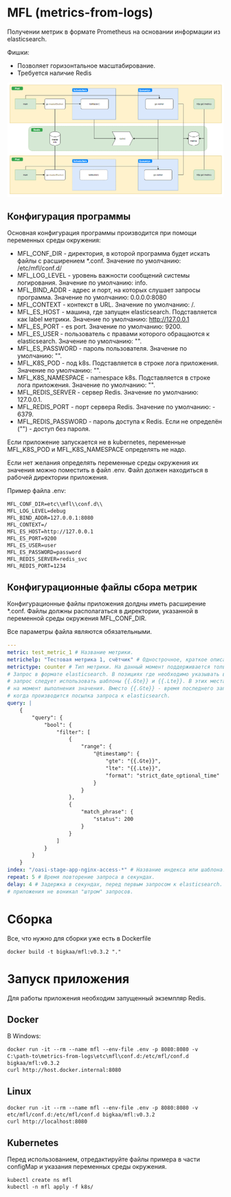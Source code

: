 # MFL (metrics-from-logs) 
Получении метрик в формате Prometheus на основании информации из elasticsearch.

Фишки:
* Позволяет горизонтальное масштабирование.
* Требуется наличие Redis

![schema](images/scheme1.png)

## Конфигурация программы

Основная конфигурация программы производится при помощи переменных среды окружения:

* MFL_CONF_DIR - директория, в которой программа будет искать файлы с расширением *.conf. Значение по умолчанию: /etc/mfl/conf.d/
* MFL_LOG_LEVEL  - уровень важности сообщений системы логирования. Значение по умолчанию: info.
* MFL_BIND_ADDR - адрес и порт, на которых слушает запросы программа. Значение по умолчанию: 0.0.0.0:8080
* MFL_CONTEXT - контекст в URL. Значение по умолчанию: /.
* MFL_ES_HOST - машина, где запущен elasticsearch. Подставляется как label метрики. Значение по умолчанию: http://127.0.0.1
* MFL_ES_PORT - es port. Значение по умолчанию: 9200.
* MFL_ES_USER - пользователь с правами которого обращаются к elasticsearch. Значение по умолчанию: "".
* MFL_ES_PASSWORD - пароль пользователя. Значение по умолчанию: "".
* MFL_K8S_POD - под k8s. Подставляется в строке лога приложения. Значение по умолчанию: "".
* MFL_K8S_NAMESPACE - namespace k8s. Подставляется в строке лога приложения. Значение по умолчанию: "".
* MFL_REDIS_SERVER - сервер Redis. Значение по умолчанию: 127.0.0.1.
* MFL_REDIS_PORT - порт сервера Redis. Значение по умолчанию: - 6379.
* MFL_REDIS_PASSWORD - пароль доступа к Redis. Если не определён ("") - доступ без пароля.

Если приложение запускается не в kubernetes, переменные MFL_K8S_POD и MFL_K8S_NAMESPACE определять не надо.

Если нет желания определять переменные среды окружения их значения можно поместить в файл .env. Файл должен находиться в рабочей директории приложения.

Пример файла .env:

```
MFL_CONF_DIR=etc\\mfl\\conf.d\\
MFL_LOG_LEVEL=debug
MFL_BIND_ADDR=127.0.0.1:8080
MFL_CONTEXT=/
MFL_ES_HOST=http://127.0.0.1
MFL_ES_PORT=9200
MFL_ES_USER=user
MFL_ES_PASSWORD=password
MFL_REDIS_SERVER=redis_svc
MFL_REDIS_PORT=1234
```

## Конфигурационные файлы сбора метрик

Конфигурационные файлы приложения долдны иметь расширение *.conf. Файлы должны располагаться в директории, указанной в переменной
среды окружения MFL_CONF_DIR.

Все параметры файла являются обязательными.

```yaml
---
metric: test_metric_1 # Название метрики. 
metrichelp: "Тестовая метрика 1, счётчик" # Однострочное, краткое описание метрики.
metrictype: counter # Тип метрики. На данный момент поддерживается только тип counter.
# Запрос в формате elasticsearch. В позициях где необходимо указывать время, ограничивающее
# запрос следует использовать шаблоны {{.Gte}} и {{.Lte}}. В этих местах приложение подставит необходимые 
# на момент выполнения значения. Вместо {{.Gte}} - время последнего запроса. Вместо {{.Lte}} - время,
# когда производится посылка запроса к elasticsearch. 
query: |    
    {     
        "query": {
            "bool": {
                "filter": [
                    {
                        "range": {
                            "@timestamp": {
                                "gte": "{{.Gte}}",
                                "lte": "{{.Lte}}",
                                "format": "strict_date_optional_time"
                            }
                        }
                    },
                    {
                        "match_phrase": {
                            "status": 200
                        }
                    }
                ]
            }
        }
    }
index: "/oasi-stage-app-nginx-access-*" # Название индекса или шаблона.
repeat: 5 # Время повторение запроса в секундах.
delay: 4 # Задержка в секундах, перед первым запросом к elasticsearch. Необходимо для того, что бы при включении
# приложения не воникал "штром" запросов.
```

# Сборка

Все, что нужно для сборки уже есть в Dockerfile

    docker build -t bigkaa/mfl:v0.3.2 "."

# Запуск приложения

Для работы приложения необходим запущенный экземпляр Redis.
## Docker

В Windows:

    docker run -it --rm --name mfl --env-file .env -p 8080:8080 -v C:\path-to\metrics-from-logs\etc\mfl\conf.d:/etc/mfl/conf.d bigkaa/mfl:v0.3.2
    curl http://host.docker.internal:8080

## Linux
    docker run -it --rm --name mfl --env-file .env -p 8080:8080 -v etc/mfl/conf.d:/etc/mfl/conf.d bigkaa/mfl:v0.3.2
    curl http://localhost:8080

## Kubernetes

Перед использованием, отредактируйте файлы примера в части configMap и указания переменных среды окружения.

    kubectl create ns mfl
    kubectl -n mfl apply -f k8s/
